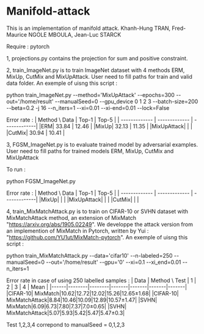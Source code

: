 # Manifold-attack
This is an implementation of manifold attack.
Khanh-Hung TRAN, Fred-Maurice NGOLE MBOULA, Jean-Luc STARCK

Require : pytorch


1, projections.py contains the projection for sum and positive constraint.

2, train_ImageNet.py is to train ImageNet dataset with 4 methods ERM, MixUp, CutMix and MixUpAttack. User need to fill paths for train and valid data folder. An exemple of uisng this script : 

python train_ImageNet.py --method='MixUpAttack' --epochs=300 --out='/home/result' --manualSeed=0 --gpu_device 0 1 2 3 --batch-size=200 --beta=0.2 -j 16 --n_iters=1 --xi=0.01 --xi-end=0.01 --lock=False

Error rate :
| Method \ Data |   Top-1    |     Top-5   |
| ------------- | ------------- | -------------|
|ERM| 33.84 | 12.46 |
|MixUp| 32.13 | 11.35 |
|MixUpAttack|  |  |
|CutMix| 30.94 | 10.41 |

3, FGSM_ImageNet.py is to evaluate trained model by adversarial examples. User need to fill paths for trained models ERM, MixUp, CutMix and MixUpAttack

To run :

python FGSM_ImageNet.py

Error rate :
| Method \ Data |   Top-1    |     Top-5   |
| ------------- | ------------- | -------------|
|MixUp| |  |
|MixUpAttack|  |  |
|CutMix|  |  |

4, train_MixMatchAttack.py is to train on CIFAR-10 or SVHN dataset with MixMatchAttack method, an extension of MixMatch "https://arxiv.org/abs/1905.02249". We developpe the attack version from an implemention of MixMatch in Pytorch, written by Yui : "https://github.com/YU1ut/MixMatch-pytorch". An exemple of uisng this script :

python train_MixMatchAttack.py --data='cifar10' --n-labeled=250 --manualSeed=0 --out='/home/result' --gpu='0' --xi=0.1 --xi_end=0.01 --n_iters=1


Error rate in case of using 250 labelled samples :
| Data | Method \ Test |  1    |    2   |  3   |  4   | Mean |
|------|--------|--------|-------|-------|-------|-------|
|CIFAR-10| MixMatch|10.62|12.72|12.02|15.26|12.65±1.68|
|CIFAR-10| MixMatchAttack|8.84|10.46|10.09|12.89|10.57±1.47|
|SVHN| MixMatch|6.09|6.73|7.80|7.37|7.0±0.65|
|SVHN| MixMatchAttack|5.07|5.93|5.42|5.47|5.47±0.3|

Test 1,2,3,4 correpond to manualSeed = 0,1,2,3


